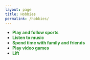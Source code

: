 ```yaml
---
layout: page
title: Hobbies
permalink: /hobbies/
---
```


- **<span style='color: ForestGreen;'>Play and follow sports</span>**
- **<span style='color: ForestGreen;'>Listen to music</span>**
- **<span style='color: ForestGreen;'>Spend time with family and friends</span>**
- **<span style='color: ForestGreen;'>Play video games</span>**
- **<span style='color: ForestGreen;'>Lift</span>**
